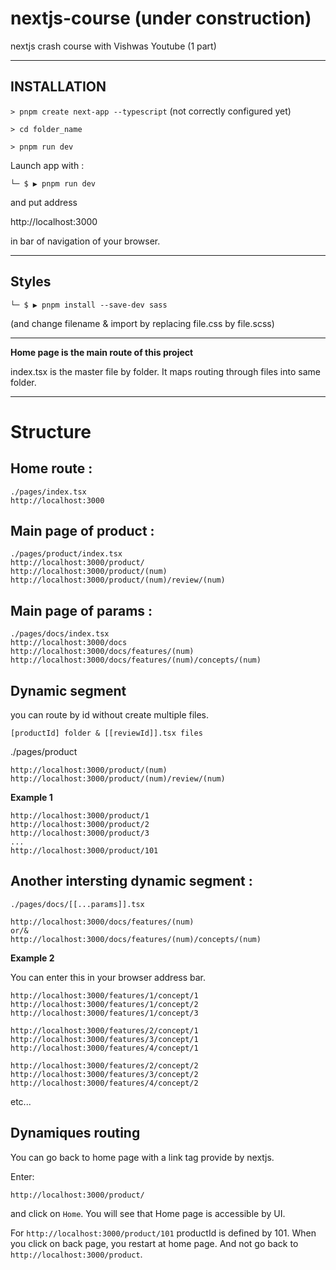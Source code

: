 # nextjs-course (under construction)

nextjs crash course with Vishwas Youtube (1 part)

---

## INSTALLATION

`> pnpm create next-app --typescript` (not correctly configured yet)

`> cd folder_name`

`> pnpm run dev`

Launch app with :

`└─ $ ▶ pnpm run dev`

and put address

http://localhost:3000

in bar of navigation of your browser.

---

## Styles

`└─ $ ▶ pnpm install --save-dev sass`

(and change filename & import by replacing file.css by file.scss)

---

**Home page is the main route of this project**

index.tsx is the master file by folder.
It maps routing through files into same folder.

---

# Structure

## Home route :

```
./pages/index.tsx
http://localhost:3000
```

## Main page of product :

```
./pages/product/index.tsx
http://localhost:3000/product/
http://localhost:3000/product/(num)
http://localhost:3000/product/(num)/review/(num)
```

## Main page of params :

```
./pages/docs/index.tsx
http://localhost:3000/docs
http://localhost:3000/docs/features/(num)
http://localhost:3000/docs/features/(num)/concepts/(num)
```

## Dynamic segment

you can route by id without create multiple files.

`[productId] folder & [[reviewId]].tsx files`

./pages/product

```
http://localhost:3000/product/(num)
http://localhost:3000/product/(num)/review/(num)
```

**Example 1**

```
http://localhost:3000/product/1
http://localhost:3000/product/2
http://localhost:3000/product/3
...
http://localhost:3000/product/101
```

## Another intersting dynamic segment :

`./pages/docs/[[...params]].tsx`

```
http://localhost:3000/docs/features/(num)
or/&
http://localhost:3000/docs/features/(num)/concepts/(num)
```

**Example 2**

You can enter this in your browser address bar.

```
http://localhost:3000/features/1/concept/1
http://localhost:3000/features/1/concept/2
http://localhost:3000/features/1/concept/3

http://localhost:3000/features/2/concept/1
http://localhost:3000/features/3/concept/1
http://localhost:3000/features/4/concept/1

http://localhost:3000/features/2/concept/2
http://localhost:3000/features/3/concept/2
http://localhost:3000/features/4/concept/2
```

etc...

## Dynamiques routing 

You can go back to home page with a link tag provide by nextjs.

Enter:

`http://localhost:3000/product/`

and click on `Home`. You will see that Home page is accessible by UI.

For `http://localhost:3000/product/101` productId is defined by 101. When you click on back page, you restart at home page.
And not go back to `http://localhost:3000/product`.
